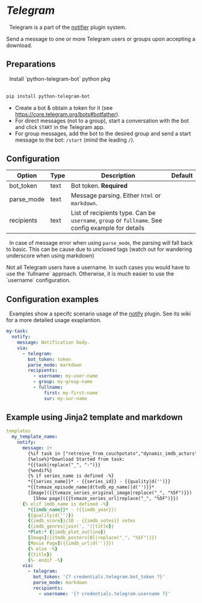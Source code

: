# *Telegram*
<div class="alert alert-success" role="info">
  
  <span class="glyphicon glyphicon glyphicon-cog"></span>
  &nbsp; Telegram is a part of the [notifier](/Plugins/Notifiers) plugin system.
</div>
Send a message to one or more Telegram users or groups upon accepting a download.


## Preparations
<div class="alert alert-info" role="alert">
  <span class="glyphicon glyphicon glyphicon-download-alt"></span>
  &nbsp; Install `python-telegram-bot` python pkg
<br/><br/>

```bash
pip install python-telegram-bot
```
</div>

* Create a bot & obtain a token for it (see https://core.telegram.org/bots#botfather).
* For direct messages (not to a group), start a conversation with the bot and click `START` in the Telegram app.
* For group messages, add the bot to the desired group and send a start message to the bot: `/start` (mind the
  leading `/`).
## Configuration

| Option |Type|  Description | Default |
| --- | ---| --- |---|
|bot_token|text|Bot token. **Required**
|parse_mode|text|Message parsing. Either `html` or `markdown`. 
|recipients|text|List of recipients type. Can be `username`, `group` or `fullname`. See config example for details
  
  <span class="glyphicon glyphicon-info-sign"></span>
  &nbsp; In case of message error when using `parse_mode`, the parsing will fall back to basic. This can be cause due to unclosed tags (watch out for wandering underscore when using markdown)
</div>
Not all Telegram users have a username. In such cases you would have to use the `fullname` approach. Otherwise, it is much easier to use the `username` configuration.

## Configuration examples
<div class="alert alert-warning" role="info">
  
  <span class="glyphicon glyphicon glyphicon-cog"></span>
  &nbsp; Examples show a specifc scenario usage of the [notify](/Plugins/notify) plugin. See its wiki for a more detailed usage exaplantion.
</div>

```yaml
my-task:
  notify:
    message: Notification body.
    via:
      - telegram:
        bot_token: token
        parse_mode: markdown
        recipients:
          - username: my-user-name
          - group: my-group-name
          - fullname:
              first: my-first-name
              sur: my-sur-name
```

## Example using Jinja2 template and markdown
```yaml
templates
  my_template_name:
    notify:
      message: |+
        {%if task in ["retreive_from_couchpotato","dynamic_imdb_actors"]%}*New movie added to queue*
        {%else%}*Download Started from task:
        *{{task|replace("_", "-")}}
        {%endif%}
        {% if series_name is defined -%}
        *{{series_name}}* - {{series_id}} - {{quality|d('')}}
        *{{tvmaze_episode_name|d(tvdb_ep_name)|d('')}}*
        [Image]({{tvmaze_series_original_image|replace("_", "%5F")}})
          [Show page]({{tvmaze_series_url|replace("_", "%5F")}})
      {% elif imdb_name is defined -%}
        *{{imdb_name}}* - ({{imdb_year}})
        {{quality|d('')}}
        {{imdb_score}}/10 - {{imdb_votes}} votes
        {{imdb_genres|join(', ')|title}} 
        *Plot:* {{imdb_plot_outline}}
        [Image]({{tmdb_posters[0]|replace("_", "%5F")}})
        [Movie Page]({{imdb_url|d('')}})
        {% else -%}
        {{title}}
        {%- endif -%}
      via:
        - telegram:
          bot_token: '{? credentials.telegram.bot_token ?}'
          parse_mode: markdown
          recipients:
            - username: '{? credentials.telegram.username ?}'
```


